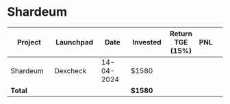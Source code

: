 # Shardeum



<table data-full-width="true"><thead><tr><th width="152">Project</th><th width="138">Launchpad</th><th width="132">Date</th><th width="133">Invested</th><th>Return TGE (15%)</th><th>PNL</th><th></th></tr></thead><tbody><tr><td>Shardeum</td><td>Dexcheck</td><td>14-04-2024</td><td>$1580</td><td></td><td></td><td></td></tr><tr><td><strong>Total</strong></td><td></td><td></td><td><strong>$1580</strong></td><td></td><td></td><td></td></tr></tbody></table>

